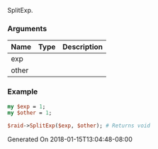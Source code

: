 SplitExp.
### Arguments
**Name**|**Type**|**Description**
:---|:---|:---
exp||
other||

### Example

```perl
my $exp = 1;
my $other = 1;

$raid->SplitExp($exp, $other); # Returns void
```


Generated On 2018-01-15T13:04:48-08:00